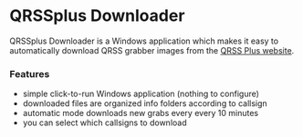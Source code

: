 # QRSSplus Downloader
QRSSplus Downloader is a Windows application which makes it easy to automatically download QRSS grabber images from the [QRSS Plus website](http://swharden.com/qrss/plus/).

### Features
* simple click-to-run Windows application (nothing to configure)
* downloaded files are organized info folders according to callsign
* automatic mode downloads new grabs every every 10 minutes
* you can select which callsigns to download
